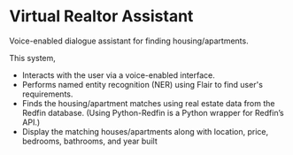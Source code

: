 # Virtual Realtor Assistant

Voice-enabled dialogue assistant for finding housing/apartments.


This system,
* Interacts with the user via a voice-enabled interface.
* Performs named entity recognition (NER) using Flair to find user's requirements.
* Finds the housing/apartment matches using real estate data from the Redfin database. (Using Python-Redfin is a Python wrapper for Redfin’s API.) 
* Display the matching houses/apartments along with location, price, bedrooms, bathrooms, and year built